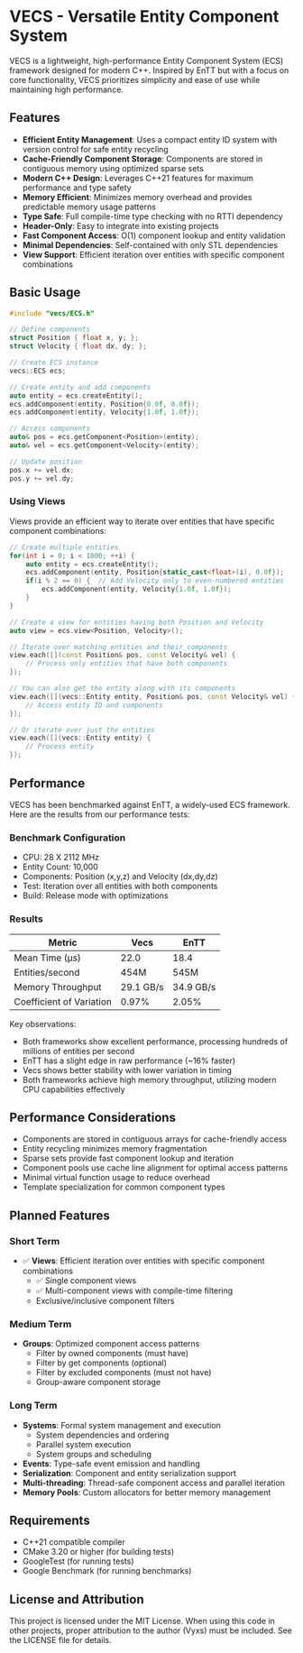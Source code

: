 # VECS - Versatile Entity Component System

VECS is a lightweight, high-performance Entity Component System (ECS) framework designed for modern C++. Inspired by EnTT but with a focus on core functionality, VECS prioritizes simplicity and ease of use while maintaining high performance.

## Features

- **Efficient Entity Management**: Uses a compact entity ID system with version control for safe entity recycling
- **Cache-Friendly Component Storage**: Components are stored in contiguous memory using optimized sparse sets
- **Modern C++ Design**: Leverages C++21 features for maximum performance and type safety
- **Memory Efficient**: Minimizes memory overhead and provides predictable memory usage patterns
- **Type Safe**: Full compile-time type checking with no RTTI dependency
- **Header-Only**: Easy to integrate into existing projects
- **Fast Component Access**: O(1) component lookup and entity validation
- **Minimal Dependencies**: Self-contained with only STL dependencies
- **View Support**: Efficient iteration over entities with specific component combinations

## Basic Usage

```cpp
#include "vecs/ECS.h"

// Define components
struct Position { float x, y; };
struct Velocity { float dx, dy; };

// Create ECS instance
vecs::ECS ecs;

// Create entity and add components
auto entity = ecs.createEntity();
ecs.addComponent(entity, Position{0.0f, 0.0f});
ecs.addComponent(entity, Velocity{1.0f, 1.0f});

// Access components
auto& pos = ecs.getComponent<Position>(entity);
auto& vel = ecs.getComponent<Velocity>(entity);

// Update position
pos.x += vel.dx;
pos.y += vel.dy;
```

### Using Views

Views provide an efficient way to iterate over entities that have specific component combinations:

```cpp
// Create multiple entities
for(int i = 0; i < 1000; ++i) {
    auto entity = ecs.createEntity();
    ecs.addComponent(entity, Position{static_cast<float>(i), 0.0f});
    if(i % 2 == 0) {  // Add Velocity only to even-numbered entities
        ecs.addComponent(entity, Velocity{1.0f, 1.0f});
    }
}

// Create a view for entities having both Position and Velocity
auto view = ecs.view<Position, Velocity>();

// Iterate over matching entities and their components
view.each([](const Position& pos, const Velocity& vel) {
    // Process only entities that have both components
});

// You can also get the entity along with its components
view.each([](vecs::Entity entity, Position& pos, const Velocity& vel) {
    // Access entity ID and components
});

// Or iterate over just the entities
view.each([](vecs::Entity entity) {
    // Process entity
});
```

## Performance

VECS has been benchmarked against EnTT, a widely-used ECS framework. Here are the results from our performance tests:

### Benchmark Configuration
- CPU: 28 X 2112 MHz
- Entity Count: 10,000
- Components: Position (x,y,z) and Velocity (dx,dy,dz)
- Test: Iteration over all entities with both components
- Build: Release mode with optimizations

### Results

| Metric | Vecs | EnTT |
|--------|------|------|
| Mean Time (μs) | 22.0 | 18.4 |
| Entities/second | 454M | 545M |
| Memory Throughput | 29.1 GB/s | 34.9 GB/s |
| Coefficient of Variation | 0.97% | 2.05% |

Key observations:
- Both frameworks show excellent performance, processing hundreds of millions of entities per second
- EnTT has a slight edge in raw performance (~16% faster)
- Vecs shows better stability with lower variation in timing
- Both frameworks achieve high memory throughput, utilizing modern CPU capabilities effectively


## Performance Considerations

- Components are stored in contiguous arrays for cache-friendly access
- Entity recycling minimizes memory fragmentation
- Sparse sets provide fast component lookup and iteration
- Component pools use cache line alignment for optimal access patterns
- Minimal virtual function usage to reduce overhead
- Template specialization for common component types

## Planned Features

### Short Term
- ✅ **Views**: Efficient iteration over entities with specific component combinations
    - ✅ Single component views
    - ✅ Multi-component views with compile-time filtering
    - Exclusive/inclusive component filters

### Medium Term
- **Groups**: Optimized component access patterns
    - Filter by owned components (must have)
    - Filter by get components (optional)
    - Filter by excluded components (must not have)
    - Group-aware component storage

### Long Term
- **Systems**: Formal system management and execution
    - System dependencies and ordering
    - Parallel system execution
    - System groups and scheduling
- **Events**: Type-safe event emission and handling
- **Serialization**: Component and entity serialization support
- **Multi-threading**: Thread-safe component access and parallel iteration
- **Memory Pools**: Custom allocators for better memory management

## Requirements

- C++21 compatible compiler
- CMake 3.20 or higher (for building tests)
- GoogleTest (for running tests)
- Google Benchmark (for running benchmarks)

## License and Attribution

This project is licensed under the MIT License. When using this code in other projects, proper attribution to the author (Vyxs) must be included. See the LICENSE file for details.